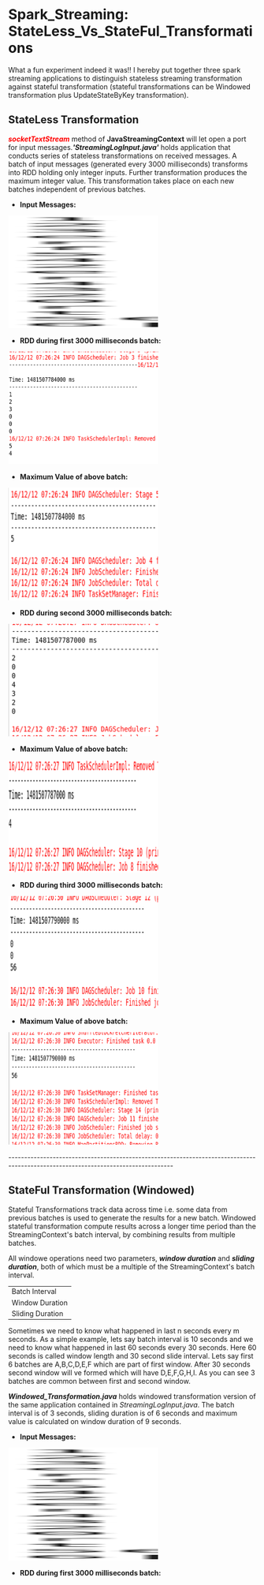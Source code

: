 # Spark_Streaming: StateLess_Vs_StateFul_Transformations
<p>What a fun experiment indeed it was!! I hereby put together three spark streaming applications to distinguish stateless streaming transformation against stateful transformation (stateful transformations can be Windowed transformation plus UpdateStateByKey transformation).</p>

StateLess Transformation
------------------------
<p><font color="red"><b><i>socketTextStream</i></b></font> method of <b>JavaStreamingContext</b> will let open a port for input messages.<b><i>'StreamingLogInput.java'</i></b> holds application that conducts series of stateless transformations on received messages. A batch of input messages (generated every 3000 milliseconds) transforms into RDD holding only integer inputs. Further transformation produces the maximum integer value. This transformation takes place on each new batches independent of previous batches.</p>

*   **Input Messages:**

<html>
<body>
<img src="https://github.com/PandeySudeep/Spark_Streaming-StateLess-Vs.-StateFul-Transformations/blob/master/Inp_Msg_StreamingApplication.PNG" alt="input" style="width:304px;height:228px;">
</body>
</html>

*   **RDD during first 3000 milliseconds batch:**


<html>
<body>
<img src="https://github.com/PandeySudeep/Spark_Streaming-StateLess-Vs.-StateFul-Transformations/blob/master/StrApp1stBatch.PNG" alt="first batch" style="width:304px;height:228px;">
</body>
</html>


*   **Maximum Value of above batch:**


<html>
<body>
<img src="https://github.com/PandeySudeep/Spark_Streaming-StateLess-Vs.-StateFul-Transformations/blob/master/StrApp1stBatchMaxVal.PNG" alt="max val 1st batch" style="width:304px;height:228px;">
</body>
</html>


*   **RDD during second 3000 milliseconds batch:**


<html>
<body>
<img src="https://github.com/PandeySudeep/Spark_Streaming-StateLess-Vs.-StateFul-Transformations/blob/master/StrApp2ndBatch.PNG" alt="2nd batch" style="width:304px;height:228px;">
</body>
</html>


*   **Maximum Value of above batch:**


<html>
<body>
<img src="https://github.com/PandeySudeep/Spark_Streaming-StateLess-Vs.-StateFul-Transformations/blob/master/StrApp2ndBatchMaxVal.PNG" alt="Max val 2nd batch" style="width:304px;height:228px;">
</body>
</html>


*   **RDD during third 3000 milliseconds batch:**


<html>
<body>
<img src="https://github.com/PandeySudeep/Spark_Streaming-StateLess-Vs.-StateFul-Transformations/blob/master/StrApp3rdBatch.PNG" alt="3rd batch" style="width:304px;height:228px;">
</body>
</html>

*   **Maximum Value of above batch:**

<html>
<body>
<img src="https://github.com/PandeySudeep/Spark_Streaming-StateLess-Vs.-StateFul-Transformations/blob/master/StrApp3rdBatchMaxVal.PNG" alt="3rd batch max val" style="width:304px;height:228px;">
</body>
</html>

<p>----------------------------------------------------------------------------------------------------------------------------------</p>



StateFul Transformation (Windowed)
----------------------------------
<p>Stateful Transformations track data across time i.e. some data from previous batches is used to generate the results for a new batch. Windowed stateful transformation compute results across a longer time period than the StreamingContext's batch interval, by combining results from multiple batches.</p>
<p>All windowe operations need two parameters, <b><i>window duration</i></b> and <b><i>sliding duration</i></b>, both of which must be a multiple of the StreamingContext's batch interval.</p>

<table style="width:100%">
  <tr>
    <td>Batch Interval</td>
  </tr>
  <tr>
    <td>Window Duration</td>
  </tr>
  <tr>
    <td>Sliding Duration</td>
  </tr>
  </table>

<p>Sometimes we need to know what happened in last n seconds every m seconds. As a simple example, lets say batch interval is 10 seconds and we need to know what happened in last 60 seconds every 30 seconds. Here 60 seconds is called window length and 30 second slide interval. Lets say first 6 batches are A,B,C,D,E,F which are part of first window. After 30 seconds second window will ve formed which will have D,E,F,G,H,I. As you can see 3 batches are common between first and second window.</p>

<p><b><i>Windowed_Transformation.java</i></b> holds windowed transformation version of the same application contained in <i>StreamingLogInput.java</i>. The batch interval is of 3 seconds, sliding duration is of 6 seconds and maximum value is calculated on window duration of 9 seconds.</p>

*   **Input Messages:**

<html>
<body>
<img src="https://github.com/PandeySudeep/Spark_Streaming-StateLess-Vs.-StateFul-Transformations/blob/master/Inp_Msg_StreamingApplication.PNG" alt="input" style="width:304px;height:228px;">
</body>
</html>

*   **RDD during first 3000 milliseconds batch:**












